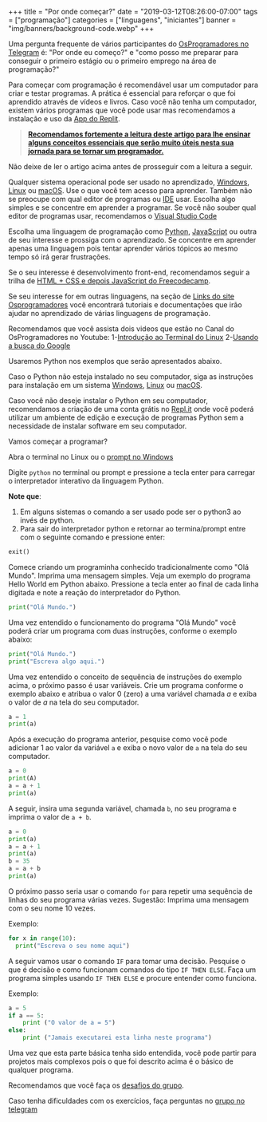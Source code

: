 +++
title = "Por onde começar?"
date = "2019-03-12T08:26:00-07:00"
tags = ["programação"]
categories = ["linguagens", "iniciantes"]
banner = "img/banners/background-code.webp"
+++

Uma pergunta frequente de vários participantes do [OsProgramadores no Telegram](https://t.me/osprogramadores) é: "Por onde eu começo?" e "como posso me preparar para conseguir o primeiro estágio ou o primeiro emprego na área de programação?"

<!--more-->

Para começar com programação é recomendável usar um computador para criar e testar programas. A prática é essencial para reforçar o que foi aprendido através de vídeos e livros.
Caso você não tenha um computador, existem vários programas que você pode usar mas recomendamos a instalação e uso da [App do Replit](https://replit.com/mobile).

> **[Recomendamos fortemente a leitura deste artigo para lhe ensinar alguns conceitos essenciais que serão muito úteis nesta sua jornada para se tornar um programador.](https://osprogramadores.com/blog/2024/02/29/conceitos-essenciais/)**

Não deixe de ler o artigo acima antes de prosseguir com a leitura a seguir.

Qualquer sistema operacional pode ser usado no aprendizado, [Windows](https://www.microsoft.com/en-ca/windows), [Linux](https://en.wikipedia.org/wiki/Linux) ou [macOS](https://en.wikipedia.org/wiki/MacOS). Use o que você tem acesso para aprender. Também não se preocupe com qual editor de programas ou [IDE](https://en.wikipedia.org/wiki/Integrated_development_environment) usar. Escolha algo simples e se concentre em aprender a programar. Se você não souber qual editor de programas usar, recomendamos o [Visual Studio Code](https://code.visualstudio.com/)

Escolha uma linguagem de programação como [Python](https://wiki.python.org.br/DocumentacaoPython), [JavaScript](https://www.w3schools.com/js/default.asp) ou outra de seu interesse e prossiga com o aprendizado. Se concentre em aprender apenas uma linguagem pois tentar aprender vários tópicos ao mesmo tempo só irá gerar frustrações.

Se o seu interesse é desenvolvimento front-end, recomendamos seguir a trilha de [HTML + CSS e depois JavaScript do Freecodecamp](https://www.freecodecamp.org/portuguese/learn/).

Se seu interesse for em outras linguagens, na seção de [Links do site Osprogramadores](https://osprogramadores.com/links/) você encontrará tutoriais e documentações que irão ajudar no aprendizado de várias linguagens de programação.

Recomendamos que você assista dois videos que estão no Canal do OsProgramadores no Youtube:
1-[Introdução ao Terminal do Linux](https://www.youtube.com/watch?v=CFWttwWZSAQ&t=1s)
2-[Usando a busca do Google](https://www.youtube.com/watch?v=7Yi7jlbbbsA)

Usaremos Python nos exemplos que serão apresentados abaixo.

Caso o Python não esteja instalado no seu computador, siga as instruções para instalação em um sistema [Windows](https://python.org.br/instalacao-windows/), [Linux](https://python.org.br/instalacao-linux/) ou [macOS](https://python.org.br/instalacao-mac/).

Caso você não deseje instalar o Python em seu computador, recomendamos a criação de uma conta grátis no [Repl.it](https://repl.it/) onde você poderá utilizar um ambiente de edição e execução de programas Python sem a necessidade de instalar software em seu computador.

Vamos começar a programar?

Abra o terminal no Linux ou o [prompt no Windows](https://tecnoblog.net/responde/7-maneiras-de-abrir-o-prompt-de-comando-no-windows-10-e-11/)

Digite ```python``` no terminal ou prompt e pressione a tecla enter para carregar o interpretador interativo da linguagem Python.

**Note que**:
1. Em alguns sistemas o comando a ser usado pode ser o python3 ao invés de python.
2. Para sair do interpretador python e retornar ao termina/prompt entre  com o seguinte comando e pressione enter:

```python
exit()
```

Comece criando um programinha conhecido tradicionalmente como "Olá Mundo". Imprima uma mensagem simples. Veja um exemplo do programa Hello World em Python abaixo. Pressione a tecla enter ao final de cada linha digitada e note a reação do interpretador do Python.

```python
print("Olá Mundo.")
```

Uma vez entendido o funcionamento do programa "Olá Mundo" você poderá criar um programa com duas instruções, conforme o exemplo abaixo:

```python
print("Olá Mundo.")
print("Escreva algo aqui.")
```

Uma vez entendido o conceito de sequência de instruções do exemplo acima, o próximo passo é usar variáveis. Crie um programa conforme o exemplo abaixo e atribua o valor 0 (zero) a uma variável chamada _a_ e exiba o valor de _a_ na tela do seu computador.

```python
a = 1
print(a)
```

Após a execução do programa anterior, pesquise como você pode adicionar 1 ao valor da variável `a` e exiba o novo valor de `a` na tela do seu computador.

```python
a = 0
print(A)
a = a + 1
print(a)
```

A seguir, insira uma segunda variável, chamada `b`, no seu programa e imprima o valor de `a + b`.

```python
a = 0
print(a)
a = a + 1
print(a)
b = 35
a = a + b
print(a)
```

O próximo passo seria usar o comando `for` para repetir uma sequência de linhas do seu programa várias vezes. Sugestão: Imprima uma mensagem com o seu nome 10 vezes.

Exemplo:

```python
for x in range(10):
  print("Escreva o seu nome aqui")
```

A seguir vamos usar o comando `IF` para tomar uma decisão. Pesquise o que é decisão e como funcionam comandos do tipo `IF THEN ELSE`. Faça um programa simples usando `IF THEN ELSE` e procure entender como funciona.

Exemplo:

```python
a = 5
if a == 5:
    print ("O valor de a = 5")
else:
    print ("Jamais executarei esta linha neste programa")
```

Uma vez que esta parte básica tenha sido entendida, você pode partir para projetos mais complexos pois o que foi descrito acima é o básico de qualquer programa.

Recomendamos que você faça os [desafios do grupo](https://osprogramadores.com/desafios/).

Caso tenha dificuldades com os exercícios, faça perguntas no [grupo no telegram](https://t.me/osprogramadores)
